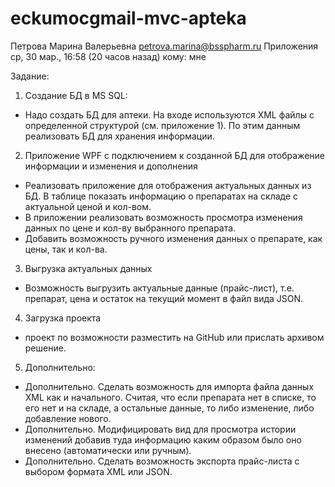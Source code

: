 # eckumocgmail-mvc-apteka


Петрова Марина Валерьевна <petrova.marina@bsspharm.ru>
Приложения
ср, 30 мар., 16:58 (20 часов назад)
кому: мне

Задание:
1) Создание БД в MS SQL:
- Надо создать БД для аптеки. На входе используются XML файлы с определенной структурой (см. приложение 1). По этим данным реализовать БД для хранения информации.

2) Приложение WPF с подключением к созданной БД для отображение информации и изменения и дополнения
- Реализовать приложение для отображения актуальных данных из БД. В таблице показать информацию о препаратах на складе с актуальной ценой и кол-вом.
- В приложении реализовать возможность просмотра изменения данных по цене и кол-ву выбранного препарата.
- Добавить возможность ручного изменения данных о препарате, как цены, так и кол-ва.

3) Выгрузка актуальных данных
- Возможность выгрузить актуальные данные (прайс-лист), т.е. препарат, цена и остаток на текущий момент в файл вида JSON.

4) Загрузка проекта
- проект по возможности разместить на GitHub или прислать архивом решение.

5) Дополнительно:
- Дополнительно. Сделать возможность для импорта файла данных XML как и начального. Считая, что если препарата нет в списке, то его нет и на складе, а остальные данные, то либо изменение, либо добавление нового.
- Дополнительно. Модифицировать вид для просмотра истории изменений добавив туда информацию каким образом было оно внесено (автоматически или ручным).
- Дополнительно. Сделать возможность экспорта прайс-листа с выбором формата XML или JSON.
